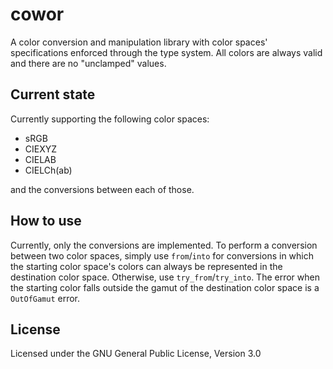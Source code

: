 # cowor

A color conversion and manipulation library with color spaces' specifications enforced through the type system.
All colors are always valid and there are no "unclamped" values.

## Current state

Currently supporting the following color spaces:

- sRGB
- CIEXYZ
- CIELAB
- CIELCh(ab)

and the conversions between each of those.

## How to use

Currently, only the conversions are implemented.
To perform a conversion between two color spaces, simply use `from`/`into`
for conversions in which the starting color space's colors can always be represented in the destination color space.
Otherwise, use `try_from`/`try_into`. The error when the starting color falls outside the gamut of the destination color space
is a `OutOfGamut` error.

## License

Licensed under the GNU General Public License, Version 3.0
